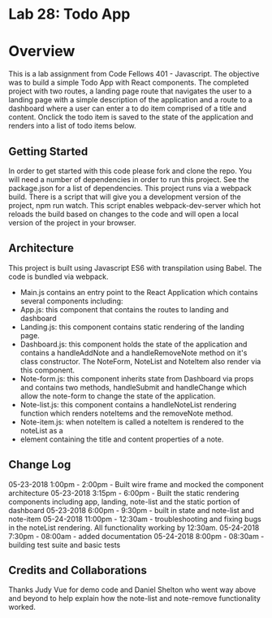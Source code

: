 # Lab 28: Todo App

# Overview

This is a lab assignment from Code Fellows 401 - Javascript. The objective was to build a simple Todo App with React components. The completed project with two routes, a landing page route that navigates the user to a landing page with a simple description of the application and a route to a dashboard where a user can enter a to do item comprised of a title and content.  Onclick the todo item is saved to the state of the application and renders into a list of todo items below.  

## Getting Started

In order to get started with this code please fork and clone the repo. You will need a number of dependencies in order to run this project. See the package.json for a list of dependencies. This project runs via a webpack build. There is a script that will give you a development version of the project, npm run watch. This script enables webpack-dev-server which hot reloads the build based on changes to the code and will open a local version of the project in your browser.

## Architecture

This project is built using Javascript ES6 with transpilation using Babel. The code is bundled via webpack. 
- Main.js contains an entry point to the React Application which contains several components including:
- App.js: this component that contains the routes to landing and dashboard
- Landing.js: this component contains static rendering of the landing page.
- Dashboard.js:  this component holds the state of the application and contains a handleAddNote and a handleRemoveNote method on it's class constructor.  The NoteForm, NoteList and NoteItem also render via this component.
- Note-form.js:  this component inherits state from Dashboard via props and contains two methods, handleSubmit and handleChange which allow the note-form to change the state of the application.
- Note-list.js:  this component contains a handleNoteList rendering function which renders noteItems and the removeNote method.
- Note-item.js: when noteItem is called a noteItem is rendered to the noteList as a <li> element containing the title and content properties of a note.
 
## Change Log

05-23-2018 1:00pm - 2:00pm - Built wire frame and mocked the component architecture
05-23-2018 3:15pm - 6:00pm - Built the static rendering components including app, landing, note-list and the static portion of dashboard 
05-23-2018 6:00pm - 9:30pm - built in state and note-list and note-item
05-24-2018 11:00pm - 12:30am - troubleshooting and fixing bugs in the noteList rendering.  All functionality working by 12:30am.
05-24-2018 7:30pm - 08:00am - added documentation
05-24-2018 8:00pm - 08:30am - building test suite and basic tests

## Credits and Collaborations

Thanks Judy Vue for demo code and Daniel Shelton who went way above and beyond to help explain how the note-list and note-remove functionality worked.



